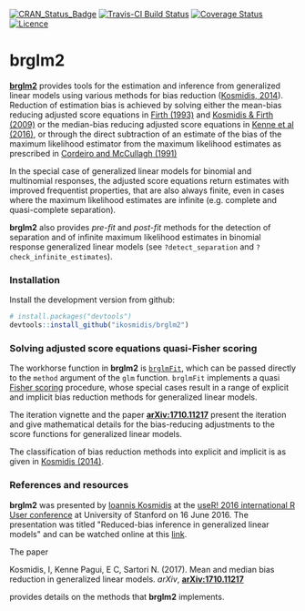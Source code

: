 [![CRAN_Status_Badge](http://www.r-pkg.org/badges/version/brglm2)](https://cran.r-project.org/package=brglm2)
[![Travis-CI Build Status](https://travis-ci.org/ikosmidis/brglm2.svg?branch=master)](https://travis-ci.org/ikosmidis/brglm2)
[![Coverage Status](https://img.shields.io/codecov/c/github/ikosmidis/brglm2/master.svg)](https://codecov.io/github/ikosmidis/brglm2?branch=master)
[![Licence](https://img.shields.io/badge/licence-GPL--3-blue.svg)](https://www.gnu.org/licenses/gpl-3.0.en.html)

brglm2
======

[**brglm2**](https://github.com/ikosmidis/brglm2) provides tools for the estimation and inference from generalized linear models using various methods for bias reduction ([Kosmidis, 2014](https://doi.org/10.1002/wics.1296)). Reduction of estimation bias is achieved by solving either the mean-bias reducing adjusted score equations in [Firth (1993)](https://doi.org/10.1093/biomet/80.1.27) and [Kosmidis & Firth (2009)](https://doi.org/10.1093/biomet/asp055) or the median-bias reducing adjusted score equations in [Kenne et al (2016)](https://arxiv.org/abs/1604.04768), or through the direct subtraction of an estimate of the bias of the maximum likelihood estimator from the maximum likelihood estimates as prescribed in [Cordeiro and McCullagh (1991)](http://www.jstor.org/stable/2345592)

In the special case of generalized linear models for binomial and multinomial responses, the adjusted score equations return estimates with improved frequentist properties, that are also always finite, even in cases where the maximum likelihood estimates are infinite (e.g. complete and quasi-complete separation).

**brglm2** also provides *pre-fit* and *post-fit* methods for the detection of separation and of infinite maximum likelihood estimates in binomial response generalized linear models (see `?detect_separation` and `?check_infinite_estimates`).

### Installation

Install the development version from github:

``` r
# install.packages("devtools")
devtools::install_github("ikosmidis/brglm2")
```

### Solving adjusted score equations quasi-Fisher scoring

The workhorse function in **brglm2** is
[`brglmFit`](https://github.com/ikosmidis/brglm2/blob/master/R/brglmFit.R),
which can be passed directly to the `method` argument of the `glm`
function. `brglmFit` implements a quasi [Fisher
scoring](https://en.wikipedia.org/wiki/Scoring_algorithm) procedure,
whose special cases result in a range of explicit and implicit bias
reduction methods for generalized linear models.

The iteration vignette and the paper
[**arXiv:1710.11217**](http://arxiv.org/abs/1804.04085) present the
iteration and give mathematical details for the bias-reducing
adjustments to the score functions for generalized linear models.

The classification of bias reduction methods into explicit and
implicit is as given in [Kosmidis
(2014)](https://doi.org/10.1002/wics.1296).

### References and resources

**brglm2** was presented by [Ioannis Kosmidis](https://www.ucl.ac.uk/~ucakiko/) at the [useR! 2016 international R User conference](http://user2016.org) at University of Stanford on 16 June 2016. The presentation was titled "Reduced-bias inference in generalized linear models" and can be watched online at this [link](https://channel9.msdn.com/Events/useR-international-R-User-conference/useR2016/brglm-Reduced-bias-inference-in-generalized-linear-models).


The paper

Kosmidis, I, Kenne Pagui, E C, Sartori N. (2017). Mean and median bias reduction in generalized linear models. *arXiv*, [**arXiv:1710.11217**](http://arxiv.org/abs/1804.04085)

provides details on the methods that **brglm2** implements.
